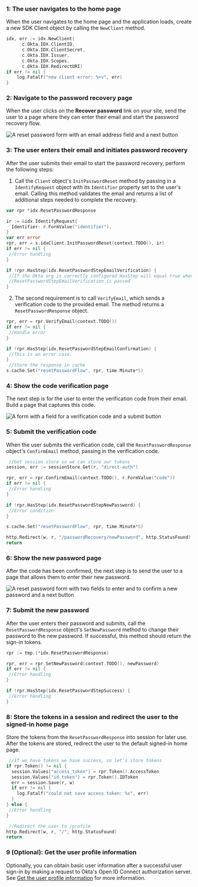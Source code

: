 ### 1: The user navigates to the home page

When the user navigates to the home page and the application loads, create a new
SDK Client object by calling the `NewClient` method.

```go
idx, err := idx.NewClient(
      c.Okta.IDX.ClientID,
      c.Okta.IDX.ClientSecret,
      c.Okta.IDX.Issuer,
      c.Okta.IDX.Scopes,
      c.Okta.IDX.RedirectURI)
if err != nil {
    log.Fatalf("new client error: %+v", err)
}
```

### 2: Navigate to the password recovery page

When the user clicks on the **Recover password** link on your site, send the
user to a page where they can enter their email and start the password
recovery flow.

<div class="half wireframe-border">

![A reset password form with an email address field and a next button](/img/wireframes/reset-password-email-only.png)

<!--

Source image: https://www.figma.com/file/YH5Zhzp66kGCglrXQUag2E/%F0%9F%93%8A-Updated-Diagrams-for-Dev-Docs?node-id=3398%3A36756&t=wzNwSZkdctajVush-1 reset-password-email-only
 -->

</div>

### 3: The user enters their email and initiates password recovery

After the user submits their email to start the password recovery, perform the following steps:

1. Call the `Client` object's `InitPasswordReset` method by passing in a
`IdentifyRequest` object with its `Identifier` property set to the user's email. Calling this method
validates the email and returns a list of additional steps needed to complete the recovery.

```go
var rpr *idx.ResetPasswordResponse

ir := &idx.IdentifyRequest{
  Identifier: r.FormValue("identifier"),
}
var err error
rpr, err = s.idxClient.InitPasswordReset(context.TODO(), ir)
if err != nil {
 //Error handling
}

if !rpr.HasStep(idx.ResetPasswordStepEmailVerification) {
 //If the Okta org is correctly configured HasStep will equal true when
 //ResetPasswordStepEmailVerification is passed
}
```

2. The second requirement is to call `VerifyEmail`, which sends a verification code
to the provided email. The method returns a `ResetPasswordResponse` object.

```go
rpr, err = rpr.VerifyEmail(context.TODO())
if err != nil {
 //Handle error
}

if !rpr.HasStep(idx.ResetPasswordStepEmailConfirmation) {
 //This is an error case.
}
 //Store the response in cache
s.cache.Set("resetPasswordFlow", rpr, time.Minute*5)
```

### 4: Show the code verification page

The next step is for the user to enter the verification code from their email.
Build a page that captures this code.

<div class="half wireframe-border">

![A form with a field for a verification code and a submit button](/img/wireframes/enter-verification-code-form.png)

<!--

Source image: https://www.figma.com/file/YH5Zhzp66kGCglrXQUag2E/%F0%9F%93%8A-Updated-Diagrams-for-Dev-Docs?node-id=3398%3A36808&t=2h5Mmz3COBLhqVzv-1 enter-verification-code-form
 -->

</div>

### 5: Submit the verification code

When the user submits the verification code, call the `ResetPasswordResponse` object's
`ConfirmEmail` method, passing in the verification code.

```go
 //Get session store so we can store our tokens
session, err := sessionStore.Get(r, "direct-auth")

rpr, err = rpr.ConfirmEmail(context.TODO(), r.FormValue("code"))
if err != nil {
 //Error handling
}

if !rpr.HasStep(idx.ResetPasswordStepNewPassword) {
 //Error condition
}

s.cache.Set("resetPasswordFlow", rpr, time.Minute*5)

http.Redirect(w, r, "/passwordRecovery/newPassword", http.StatusFound)
return
```

### 6: Show the new password page

After the code has been confirmed, the next step is to send the user
to a page that allows them to enter their new password.

<div class="half wireframe-border">

![A reset password form with two fields to enter and to confirm a new password and a next button](/img/wireframes/reset-password-new-password-fields.png)

<!--

Source image: https://www.figma.com/file/YH5Zhzp66kGCglrXQUag2E/%F0%9F%93%8A-Updated-Diagrams-for-Dev-Docs?node-id=3399%3A36886&t=2h5Mmz3COBLhqVzv-1 reset-password-new-password-fields
 -->

</div>

### 7: Submit the new password

After the user enters their password and submits, call the `ResetPasswordResponse` object's
`SetNewPassword` method to change their password to the new password. If successful,
this method should return the sign-in tokens.

```go
rpr := tmp.(*idx.ResetPasswordResponse)

rpr, err = rpr.SetNewPassword(context.TODO(), newPassword)
if err != nil {
 //Error handling
}

if !rpr.HasStep(idx.ResetPasswordStepSuccess) {
 //Error handling
}
```

### 8: Store the tokens in a session and redirect the user to the signed-in home page

Store the tokens from the `ResetPasswordResponse` into session
for later use. After the tokens are stored, redirect the user to the
default signed-in home page.

```go
 //If we have tokens we have success, so let's store tokens
if rpr.Token() != nil {
  session.Values["access_token"] = rpr.Token().AccessToken
  session.Values["id_token"] = rpr.Token().IDToken
  err = session.Save(r, w)
  if err != nil {
    log.Fatalf("could not save access token: %s", err)
  }
} else {
 //Error handling
}

 //Redirect the user to /profile
http.Redirect(w, r, "/", http.StatusFound)
return
```

### 9 (Optional): Get the user profile information

Optionally, you can obtain basic user information after a successful user
sign-in by making a request to Okta's Open ID Connect authorization server.
See [Get the user profile information](/docs/guides/oie-embedded-sdk-use-case-basic-sign-in/go/main/#get-the-user-profile-information) for more information.
